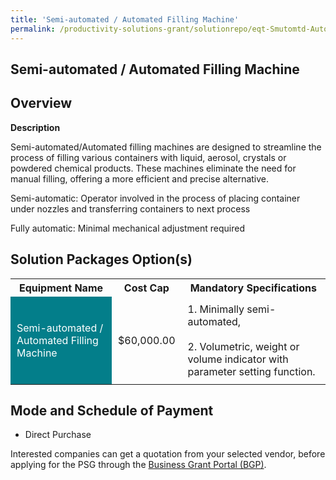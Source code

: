 ```yaml
---
title: 'Semi-automated / Automated Filling Machine'
permalink: /productivity-solutions-grant/solutionrepo/eqt-Smutomtd-Automtd-Fllng-Mchn-Eng-Srvcs
---
```


## Semi-automated / Automated Filling Machine

## Overview

**Description**

Semi-automated/Automated filling machines are designed to streamline the process of filling various containers with liquid, aerosol, crystals or powdered chemical products. These machines eliminate the need for manual filling, offering a more efficient and precise alternative.

Semi-automatic: Operator involved in the process of placing container under nozzles and transferring containers to next process

Fully automatic: Minimal mechanical adjustment required

## Solution Packages Option(s)

<table>
<tr>
<th><b>Equipment Name</b></th>
<th><b>Cost Cap</b></th>
<th><b>Mandatory Specifications</b></th>
</tr>
<tr>
<td style='padding: 10px; background-color: #037E8A; color: #FFFFFF;'>Semi-automated / Automated Filling Machine</td>
<td style='padding: 10px;'>$60,000.00</td>
<td style='padding: 10px;'>1. Minimally semi-automated, <br><br>2. Volumetric, weight or volume indicator with parameter setting function.</td>
</tr>
</table>

## Mode and Schedule of Payment

 - Direct Purchase

Interested companies can get a quotation from your selected vendor, before applying for the PSG through the <a href='https://www.businessgrants.gov.sg/' target='_blank' rel='noopener'>Business Grant Portal (BGP)</a>.

<script src="/jquery/resize-tables.js"></script>
